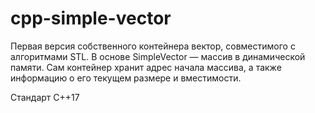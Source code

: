 # cpp-simple-vector
Первая версия собственного контейнера вектор, совместимого с алгоритмами STL. 
В основе SimpleVector — массив в динамической памяти.
Сам контейнер хранит адрес начала массива, а также информацию о его текущем размере и вместимости.

Стандарт С++17
